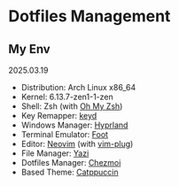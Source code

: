 # Dotfiles Management

## My Env

2025.03.19
- Distribution: Arch Linux x86_64
- Kernel: 6.13.7-zen1-1-zen
- Shell: Zsh (with [Oh My Zsh](https://github.com/ohmyzsh/ohmyzsh))
- Key Remapper: [keyd](https://github.com/rvaiya/keyd)
- Windows Manager: [Hyprland](https://github.com/hyprwm/Hyprland)
- Terminal Emulator: [Foot](https://codeberg.org/dnkl/foot)
- Editor: [Neovim](https://github.com/neovim/neovim) (with [vim-plug](https://github.com/junegunn/vim-plug))
- File Manager: [Yazi](https://github.com/sxyazi/yazi)
- Dotfiles Manager: [Chezmoi](https://www.chezmoi.io/)
- Based Theme: [Catppuccin](https://catppuccin.com/)
